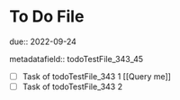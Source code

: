 # To Do File

due:: 2022-09-24

metadatafield:: todoTestFile_343\_45

- [ ] Task of todoTestFile_343 1 [[Query me]]
- [ ] Task of todoTestFile_343 2
